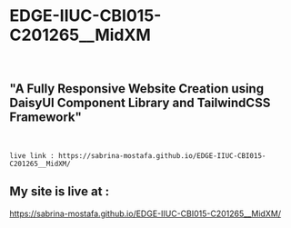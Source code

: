 # EDGE-IIUC-CBI015-C201265__MidXM
<br>

## "A Fully Responsive Website Creation using DaisyUI Component Library and TailwindCSS Framework"
<br/>

    live link : https://sabrina-mostafa.github.io/EDGE-IIUC-CBI015-C201265__MidXM/

## My site is live at :
https://sabrina-mostafa.github.io/EDGE-IIUC-CBI015-C201265__MidXM/
